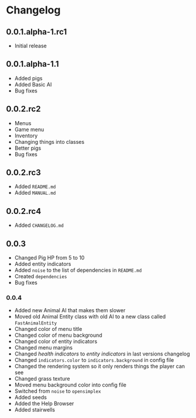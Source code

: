 # Changelog
## 0.0.1.alpha-1.rc1
* Initial release
## 0.0.1.alpha-1.1
* Added pigs
* Added Basic AI
* Bug fixes
## 0.0.2.rc2
* Menus
* Game menu
* Inventory
* Changing things into classes
* Better pigs
* Bug fixes
## 0.0.2.rc3
* Added `README.md`
* Added `MANUAL.md`
## 0.0.2.rc4
* Added `CHANGELOG.md`
## 0.0.3
* Changed Pig HP from 5 to 10
* Added entity indicators
* Added `noise` to the list of dependencies in `README.md`
* Created `dependencies`
* Bug fixes
### 0.0.4
* Added new Animal AI that makes them slower
* Moved old Animal Entity class with old AI to a new class called `FastAnimalEntity`
* Changed color of menu title
* Changed color of menu background
* Changed color of entity indicators
* Changed menu margins
* Changed *health indicators* to *entity indicators* in last versions changelog
* Changed `indicators.color` to `indicators.background` in config file
* Changed the rendering system so it only renders things the player can see
* Changed grass texture
* Moved menu background color into config file
* Switched from `noise` to `opensimplex`
* Added seeds
* Added the Help Browser
* Added stairwells